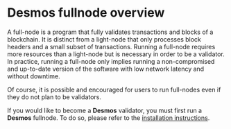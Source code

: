 # Desmos fullnode overview
A full-node is a program that fully validates transactions and blocks of a blockchain. It is distinct from a light-node that only processes block headers and a small subset of transactions. Running a full-node requires more resources than a light-node but is necessary in order to be a validator. In practice, running a full-node only implies running a non-compromised and up-to-date version of the software with low network latency and without downtime.

Of course, it is possible and encouraged for users to run full-nodes even if they do not plan to be validators.

If you would like to become a **Desmos** validator, you must first run a **Desmos** fullnode. To do so, please refer to the [installation instructions](docs/fullnode/setup/setup.md).

